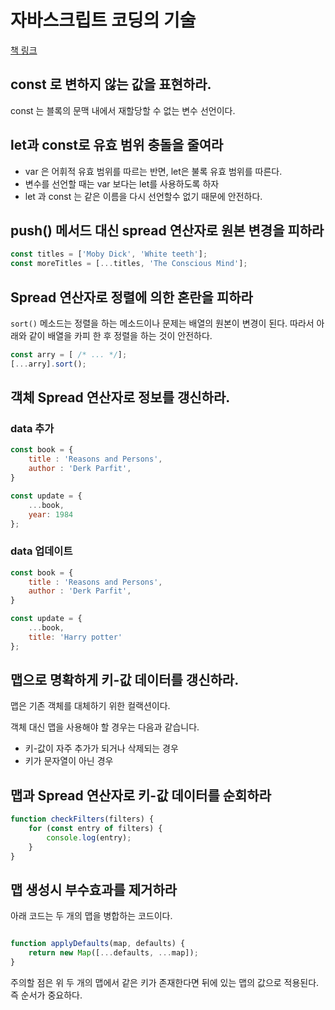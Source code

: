 # 자바스크립트 코딩의 기술


[책 링크](http://www.yes24.com/Product/Goods/85019231)


## const 로 변하지 않는 값을 표현하라.

const 는 블록의 문맥 내에서 재할당할 수 없는 변수 선언이다.

## let과 const로 유효 범위 충돌을 줄여라

- var 은 어휘적 유효 범위를 따르는 반면, let은 불록 유효 범위를 따른다. 
- 변수를 선언할 때는 var 보다는 let를 사용하도록 하자
- let 과 const 는 같은 이름을 다시 선언할수 없기 때문에 안전하다.

## push() 메서드 대신 spread 연산자로 원본 변경을 피하라

```js
const titles = ['Moby Dick', 'White teeth'];
const moreTitles = [...titles, 'The Conscious Mind'];
```

## Spread 연산자로 정렬에 의한 혼란을 피하라

`sort()` 메소드는 정렬을 하는 메소드이나 문제는 배열의 원본이 변경이 된다.
따라서 아래와 같이 배열을 카피 한 후 정렬을 하는 것이 안전하다.

```js
const arry = [ /* ... */];
[...arry].sort();
```

## 객체 Spread 연산자로 정보를 갱신하라.

### data 추가

```js
const book = {
    title : 'Reasons and Persons',
    author : 'Derk Parfit',
}

const update = {
    ...book,
    year: 1984
};
```

### data 업데이트

```js
const book = {
    title : 'Reasons and Persons',
    author : 'Derk Parfit',
}

const update = {
    ...book,
    title: 'Harry potter'
};
```

## 맵으로 명확하게 키-값 데이터를 갱신하라.

맵은 기존 객체를 대체하기 위한 컬랙션이다.

객체 대신 맵을 사용해야 할 경우는 다음과 같습니다.

- 키-값이 자주 추가가 되거나 삭제되는 경우
- 키가 문자열이 아닌 경우

## 맵과 Spread 연산자로 키-값 데이터를 순회하라

```js
function checkFilters(filters) {
    for (const entry of filters) {
        console.log(entry);
    }   
}
```

## 맵 생성시 부수효과를 제거하라

아래 코드는 두 개의 맵을 병합하는 코드이다.

```js

function applyDefaults(map, defaults) {
    return new Map([...defaults, ...map]);
}

```

주의할 점은 위 두 개의 맵에서 같은 키가 존재한다면 뒤에 있는 맵의 값으로 적용된다.
즉 순서가 중요하다.
